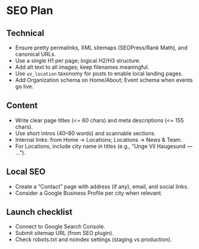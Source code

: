 # SEO Plan

## Technical
- Ensure pretty permalinks, XML sitemaps (SEOPress/Rank Math), and canonical URLs.
- Use a single H1 per page; logical H2/H3 structure.
- Add alt text to all images; keep filenames meaningful.
- Use `uv_location` taxonomy for posts to enable local landing pages.
- Add Organization schema on Home/About; Event schema when events go live.

## Content
- Write clear page titles (<= 60 chars) and meta descriptions (<= 155 chars).
- Use short intros (40–80 words) and scannable sections.
- Internal links: from Home → Locations; Locations → News & Team.
- For Locations, include city name in titles (e.g., “Unge Vil Haugesund — …”).

## Local SEO
- Create a “Contact” page with address (if any), email, and social links.
- Consider a Google Business Profile per city when relevant.

## Launch checklist
- Connect to Google Search Console.
- Submit sitemap URL (from SEO plugin).
- Check robots.txt and noindex settings (staging vs production).
